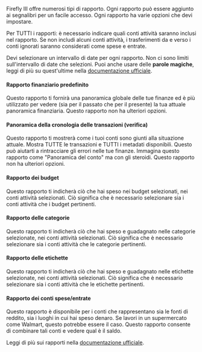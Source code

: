 Firefly III offre numerosi tipi di rapporto. Ogni rapporto può essere aggiunto ai segnalibri per un facile accesso. Ogni rapporto ha varie opzioni che devi impostare.

Per TUTTI i rapporti: è necessario indicare quali conti attività saranno inclusi nel rapporto. Se non includi alcuni conti attività, i trasferimenti da e verso i conti ignorati saranno considerati come spese e entrate.

Devi selezionare un intervallo di date per ogni rapporto. Non ci sono limiti sull'intervallo di date che selezioni. Puoi anche usare delle **parole magiche**, leggi di più su quest'ultime nella [documentazione ufficiale](https://docs.firefly-iii.org/advanced-concepts/reports).

#### Rapporto finanziario predefinito

Questo rapporto ti fornirà una panoramica globale delle tue finanze ed è più utilizzato per vedere (sia per il passato che per il presente) la tua attuale panoramica finanziaria. Questo rapporto non ha ulteriori opzioni.

#### Panoramica della cronologia delle transazioni (verifica)

Questo rapporto ti mostrerà come i tuoi conti sono giunti alla situazione attuale. Mostra TUTTE le transazioni e TUTTI i metadati disponibili. Questo può aiutarti a rintracciare gli errori nelle tue finanze. Immagina questo rapporto come "Panoramica del conto" ma con gli steroidi. Questo rapporto non ha ulteriori opzioni.

#### Rapporto dei budget

Questo rapporto ti indicherà ciò che hai speso nei budget selezionati, nei conti attività selezionati. Ciò significa che è necessario selezionare sia i conti attività che i budget pertinenti.

#### Rapporto delle categorie

Questo rapporto ti indicherà ciò che hai speso e guadagnato nelle categorie selezionate, nei conti attività selezionati. Ciò significa che è necessario selezionare sia i conti attività che le categorie pertinenti.

#### Rapporto delle etichette

Questo rapporto ti indicherà ciò che hai speso e guadagnato nelle etichette selezionate, nei conti attività selezionati. Ciò significa che è necessario selezionare sia i conti attività che le etichette pertinenti.

#### Rapporto dei conti spese/entrate

Questo rapporto è disponibile per i conti che rappresentano sia le fonti di reddito, sia i luoghi in cui hai speso denaro. Se lavori in un supermercato come Walmart, questo potrebbe essere il caso. Questo rapporto consente di combinare tali conti e vedere qual è il saldo.

Leggi di più sui rapporti nella [documentazione ufficiale](https://docs.firefly-iii.org/advanced-concepts/reports).